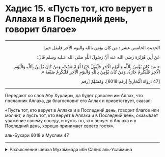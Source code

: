 <h1 class="hadith-header">Хадис 15. «Пусть тот, кто верует в Аллаха и в Последний день, говорит благое» </h1>

<hr>

<p class="arabic-text" dir="rtl">
الحديث الخامس عشر : من كان يؤمن بالله واليوم الآخر فليقل خيرا
</p>

<p class="arabic-text" dir="rtl">
عَنْ أَبِي هُرَيْرَةَ رضي الله عنه أَنَّ رَسُولَ اللَّهِ صلى الله عـليه وسلم قَالَ: 
</p>

<p class="arabic-text" dir="rtl">
« مَنْ كَانَ يُؤْمِنُ بِاَللَّهِ وَالْيَوْمِ الْآخِرِ فَلْيَقُلْ خَيْرًا أَوْ لِيَصْمُتْ، وَمَنْ كَانَ يُؤْمِنُ بِاَللَّهِ وَالْيَوْمِ الْآخِرِ فَلْيُكْرِمْ جَارَهُ، وَمَنْ كَانَ يُؤْمِنُ بِاَللَّهِ وَالْيَوْمِ الْآخِرِ فَلْيُكْرِمْ ضَيْفَهُ ».
</p>

<p class="arabic-subtext" dir="rtl">[47 :رَوَاهُ الْبُخَارِيُّ [رقم:6018]، وَمُسْلِمٌ [رقم</p>

<hr>

<p class="russian-text">
Передают со слов Абу Хурайры, да будет доволен им Аллах, что посланник Аллаха, да благословит его Аллах и приветствует, сказал:
</p>

<p class="russian-text">
«Пусть тот, кто верует в Аллаха и в Последний день, говорит благое или молчит, и пусть тот, кто верует в Аллаха и в Последний день, оказывает уважение своему соседу, и пусть тот, кто верует в Аллаха и в Последний день, хорошо принимает своего гостя».
</p>

<p class="russian-subtext">аль-Бухари 6018 и Муслим 47</p>

<hr class="endline">

<details class="comments">
  <summary class="comments-title">Разъяснение шейха Мухаммада ибн Салих аль-Усаймина</summary>
  <p class="comments-text">Скоро...</p>
</details>